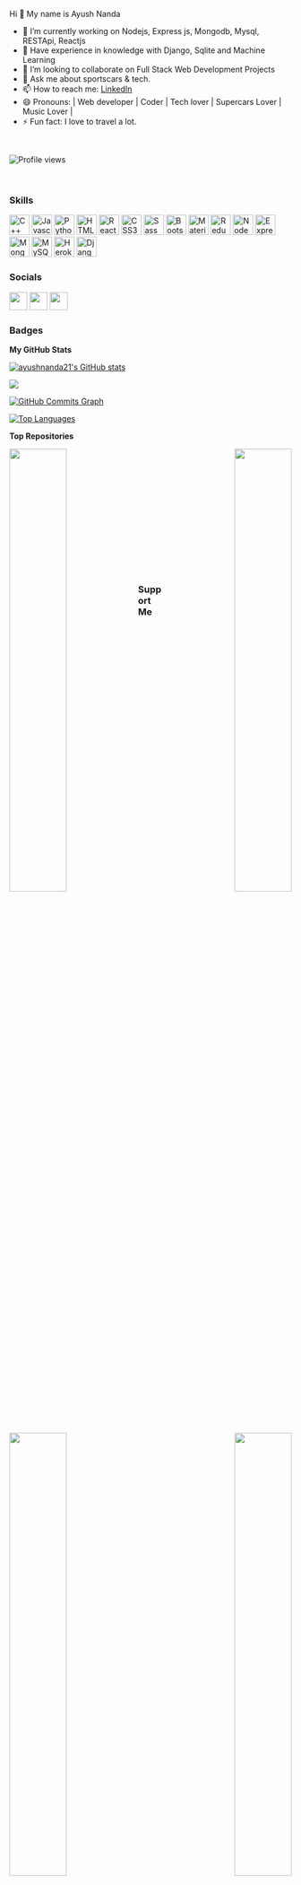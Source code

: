 Hi 👋 My name is Ayush Nanda

- 🔭 I’m currently working on Nodejs, Express js, Mongodb, Mysql, RESTApi, Reactjs
- 🌱 Have experience in knowledge with Django, Sqlite and Machine Learning
- 👯 I’m looking to collaborate on Full Stack Web Development Projects
- 💬 Ask me about sportscars & tech.
- 📫 How to reach me: [LinkedIn](https://www.linkedin.com/in/ayush-nanda-8997b1165/) 
- 😄 Pronouns: | Web developer | Coder | Tech lover | Supercars Lover | Music Lover |
- ⚡ Fun fact: I love to travel a lot.

<br/>

<p>
  
![Profile views](https://gpvc.arturio.dev/ayushnanda21)

</p>
<br/>

### Skills

<p align="left">
<a href="https://docs.microsoft.com/en-us/cpp/?view=msvc-170" target="_blank" rel="noreferrer"><img src="https://raw.githubusercontent.com/danielcranney/readme-generator/main/public/icons/skills/cplusplus-colored.svg" width="36" height="36" alt="C++" /></a>
<a href="https://developer.mozilla.org/en-US/docs/Web/JavaScript" target="_blank" rel="noreferrer"><img src="https://raw.githubusercontent.com/danielcranney/readme-generator/main/public/icons/skills/javascript-colored.svg" width="36" height="36" alt="Javascript" /></a>
<a href="https://www.python.org/" target="_blank" rel="noreferrer"><img src="https://raw.githubusercontent.com/danielcranney/readme-generator/main/public/icons/skills/python-colored.svg" width="36" height="36" alt="Python" /></a>
<a href="https://developer.mozilla.org/en-US/docs/Glossary/HTML5" target="_blank" rel="noreferrer"><img src="https://raw.githubusercontent.com/danielcranney/readme-generator/main/public/icons/skills/html5-colored.svg" width="36" height="36" alt="HTML5" /></a>
<a href="https://reactjs.org/" target="_blank" rel="noreferrer"><img src="https://raw.githubusercontent.com/danielcranney/readme-generator/main/public/icons/skills/react-colored.svg" width="36" height="36" alt="React" /></a>
<a href="https://www.w3.org/TR/CSS/#css" target="_blank" rel="noreferrer"><img src="https://raw.githubusercontent.com/danielcranney/readme-generator/main/public/icons/skills/css3-colored.svg" width="36" height="36" alt="CSS3" /></a>
<a href="https://sass-lang.com/" target="_blank" rel="noreferrer"><img src="https://raw.githubusercontent.com/danielcranney/readme-generator/main/public/icons/skills/sass-colored.svg" width="36" height="36" alt="Sass" /></a>
<a href="https://getbootstrap.com/" target="_blank" rel="noreferrer"><img src="https://raw.githubusercontent.com/danielcranney/readme-generator/main/public/icons/skills/bootstrap-colored.svg" width="36" height="36" alt="Bootstrap" /></a>
<a href="https://mui.com/" target="_blank" rel="noreferrer"><img src="https://raw.githubusercontent.com/danielcranney/readme-generator/main/public/icons/skills/materialui-colored.svg" width="36" height="36" alt="Material UI" /></a>
<a href="https://redux.js.org/" target="_blank" rel="noreferrer"><img src="https://raw.githubusercontent.com/danielcranney/readme-generator/main/public/icons/skills/redux-colored.svg" width="36" height="36" alt="Redux" /></a>
<a href="https://nodejs.org/en/" target="_blank" rel="noreferrer"><img src="https://raw.githubusercontent.com/danielcranney/readme-generator/main/public/icons/skills/nodejs-colored.svg" width="36" height="36" alt="NodeJS" /></a>
<a href="https://expressjs.com/" target="_blank" rel="noreferrer"><img src="https://raw.githubusercontent.com/danielcranney/readme-generator/main/public/icons/skills/express-colored-dark.svg" width="36" height="36" alt="Express" /></a>
<a href="https://www.mongodb.com/" target="_blank" rel="noreferrer"><img src="https://raw.githubusercontent.com/danielcranney/readme-generator/main/public/icons/skills/mongodb-colored.svg" width="36" height="36" alt="MongoDB" /></a>
<a href="https://www.mysql.com/" target="_blank" rel="noreferrer"><img src="https://raw.githubusercontent.com/danielcranney/readme-generator/main/public/icons/skills/mysql-colored.svg" width="36" height="36" alt="MySQL" /></a>
<a href="https://www.heroku.com/" target="_blank" rel="noreferrer"><img src="https://raw.githubusercontent.com/danielcranney/readme-generator/main/public/icons/skills/heroku-colored.svg" width="36" height="36" alt="Heroku" /></a>
<a href="https://www.djangoproject.com/" target="_blank" rel="noreferrer"><img src="https://raw.githubusercontent.com/danielcranney/readme-generator/main/public/icons/skills/django-colored-dark.svg" width="36" height="36" alt="Django" /></a>
</p>

### Socials

<p align="left"> <a href="https://www.github.com/ayushnanda21" target="_blank" rel="noreferrer"><img src="https://raw.githubusercontent.com/danielcranney/readme-generator/main/public/icons/socials/github-dark.svg" width="32" height="32" /></a> <a href="http://www.instagram.com/ayush_nanda21" target="_blank" rel="noreferrer"><img src="https://raw.githubusercontent.com/danielcranney/readme-generator/main/public/icons/socials/instagram.svg" width="32" height="32" /></a> <a href="https://www.linkedin.com/in/ayush-nanda-8997b1165" target="_blank" rel="noreferrer"><img src="https://raw.githubusercontent.com/danielcranney/readme-generator/main/public/icons/socials/linkedin.svg" width="32" height="32" /></a></p>


### Badges

<b>My GitHub Stats</b>

<a href="http://www.github.com/ayushnanda21"><img src="https://github-readme-stats.vercel.app/api?username=ayushnanda21&show_icons=true&hide=&count_private=true&title_color=ef4444&text_color=3382ed&icon_color=10b981&bg_color=000000&hide_border=true&show_icons=true" alt="ayushnanda21's GitHub stats" /></a>

<a href="http://www.github.com/ayushnanda21"><img src="https://github-readme-streak-stats.herokuapp.com/?user=ayushnanda21&stroke=3382ed&background=000000&ring=ef4444&fire=ef4444&currStreakNum=3382ed&currStreakLabel=ef4444&sideNums=3382ed&sideLabels=3382ed&dates=3382ed&hide_border=true" /></a>

<a href="http://www.github.com/ayushnanda21"><img src="https://activity-graph.herokuapp.com/graph?username=ayushnanda21&bg_color=000000&color=3382ed&line=10b981&point=3382ed&area_color=000000&area=true&hide_border=true&custom_title=GitHub%20Commits%20Graph" alt="GitHub Commits Graph" /></a>

<a href="https://github.com/ayushnanda21" align="left"><img src="https://github-readme-stats.vercel.app/api/top-langs/?username=ayushnanda21&langs_count=10&title_color=ef4444&text_color=3382ed&icon_color=10b981&bg_color=000000&hide_border=true&locale=en&custom_title=Top%20%Languages" alt="Top Languages" /></a>

<b>Top Repositories</b>

<div width="100%" align="center"><a href="https://github.com/ayushnanda21/eshop-2-API" align="left"><img align="left" width="45%" src="https://github-readme-stats.vercel.app/api/pin/?username=ayushnanda21&repo=eshop-2-API&title_color=ef4444&text_color=3382ed&icon_color=10b981&bg_color=000000&hide_border=true&locale=en" /></a><a href="https://github.com/ayushnanda21/Nodejs-Rest-Functionalities" align="right"><img align="right" width="45%" src="https://github-readme-stats.vercel.app/api/pin/?username=ayushnanda21&repo=Nodejs-Rest-Functionalities&title_color=ef4444&text_color=3382ed&icon_color=10b981&bg_color=000000&hide_border=true&locale=en" /></a></div><br /><br /><br /><br /><br /><br /><br />

<br /><br /><br /><br /><br />

<div width="100%" align="center"><a href="https://github.com/ayushnanda21/Secrets_Authentication_Security" align="left"><img align="left" width="45%" src="https://github-readme-stats.vercel.app/api/pin/?username=ayushnanda21&repo=Secrets_Authentication_Security&title_color=ef4444&text_color=3382ed&icon_color=10b981&bg_color=000000&hide_border=true&locale=en" /></a><a href="https://github.com/ayushnanda21/S3-BUCKETS-AWS" align="right"><img align="right" width="45%" src="https://github-readme-stats.vercel.app/api/pin/?username=ayushnanda21&repo=S3-BUCKETS-AWS&title_color=ef4444&text_color=3382ed&icon_color=10b981&bg_color=000000&hide_border=true&locale=en" /></a></div>

### Support Me

<a href="https://www.buymeacoffee.com/ayushnanda21"><img src="https://cdn.buymeacoffee.com/buttons/v2/default-yellow.png" width="200" /></a>

<div align="center">

### Show some ❤️ by starring some of the repositories!

</div>





